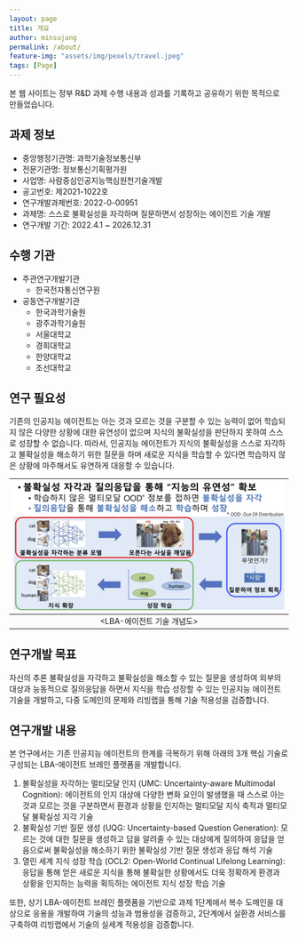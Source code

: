 ```yaml
---
layout: page
title: 개요
author: minsujang
permalink: /about/
feature-img: "assets/img/pexels/travel.jpeg"
tags: [Page]
---
```


본 웹 사이트는 정부 R&D 과제 수행 내용과 성과를 기록하고 공유하기 위한 목적으로 만들었습니다.

## 과제 정보

- 중앙행정기관명: 과학기술정보통신부
- 전문기관명: 정보통신기획평가원
- 사업명: 사람중심인공지능핵심원천기술개발
- 공고번호: 제2021-1022호
- 연구개발과제번호: 2022-0-00951
- 과제명: 스스로 불확실성을 자각하며 질문하면서 성장하는 에이전트 기술 개발
- 연구개발 기간: 2022.4.1 ~ 2026.12.31

## 수행 기관

- 주관연구개발기관
    - 한국전자통신연구원
- 공동연구개발기관
    - 한국과학기술원
    - 광주과학기술원
    - 서울대학교
    - 경희대학교
    - 한양대학교
    - 조선대학교

## 연구 필요성
기존의 인공지능 에이전트는 아는 것과 모르는 것을 구분할 수 있는 능력이 없어 학습되지 않은 다양한 상황에 대한 유연성이 없으며 지식의 불확실성을 판단하지 못하여 스스로 성장할 수 없습니다. 따라서, 인공지능 에이전트가 지식의 불확실성을 스스로 자각하고 불확실성을 해소하기 위한 질문을 하며 새로운 지식을 학습할 수 있다면 학습하지 않은 상황에 마주해서도 유연하게 대응할 수 있습니다.

| ![LBA 과제 개념](/assets/img/lbaa-project-concept.png) |
|:--:|
| <center><LBA-에이전트 기술 개념도></center> |

## 연구개발 목표
자신의 추론 불확실성을 자각하고 불확실성을 해소할 수 있는 질문을 생성하여 외부의 대상과 능동적으로 질의응답을 하면서 지식을 학습 성장할 수 있는 인공지능 에이전트 기술을 개발하고, 다중 도메인의 문제와 리빙랩을 통해 기술 적용성을 검증합니다.

## 연구개발 내용
본 연구에서는 기존 인공지능 에이전트의 한계를 극복하기 위해 아래의 3개 핵심 기술로 구성되는 LBA-에이전트 브레인 플랫폼을 개발합니다.

1. 불확실성을 자각하는 멀티모달 인지 (UMC: Uncertainty-aware Multimodal Cognition): 에이전트의 인지 대상에 다양한 변화 요인이 발생했을 때 스스로 아는 것과 모르는 것을 구분하면서 환경과 상황을 인지하는 멀티모달 지식 축적과 멀티모달 불확실성 지각 기술
2. 불확실성 기반 질문 생성 (UQG: Uncertainty-based Question Generation): 모르는 것에 대한 질문을 생성하고 답을 알려줄 수 있는 대상에게 질의하여 응답을 얻음으로써 불확실성을 해소하기 위한 불확실성 기반 질문 생성과 응답 해석 기술
3. 열린 세계 지식 성장 학습 (OCL2: Open-World Continual Lifelong Learning): 응답을 통해 얻은 새로운 지식을 통해 불확실한 상황에서도 더욱 정확하게 환경과 상황을 인지하는 능력을 획득하는 에이전트 지식 성장 학습 기술

또한, 상기 LBA-에이전트 브레인 플랫폼을 기반으로 과제 1단계에서 복수 도메인을 대상으로 응용을 개발하여 기술의 성능과 범용성을 검증하고, 2단계에서 실환경 서비스를 구축하여 리빙랩에서 기술의 실세계 적용성을 검증합니다.


